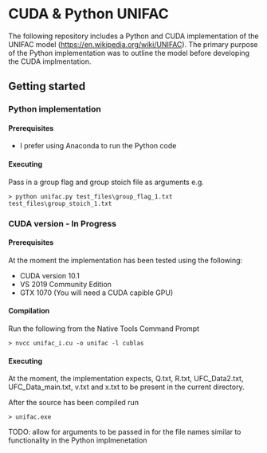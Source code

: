 # CUDA & Python UNIFAC

The following repository includes a Python and CUDA implementation of the UNIFAC model (https://en.wikipedia.org/wiki/UNIFAC). The primary purpose of the Python implementation was to outline the model before developing the CUDA implmentation.  

## Getting started

### Python implementation

#### Prerequisites
* I prefer using Anaconda to run the Python code

#### Executing
Pass in a group flag and group stoich file as arguments e.g.
```
> python unifac.py test_files\group_flag_1.txt test_files\group_stoich_1.txt
```

### CUDA version - In Progress

#### Prerequisites
At the moment the implementation has been tested using the following:
* CUDA version 10.1
* VS 2019 Community Edition
* GTX 1070 (You will need a CUDA capible GPU)

#### Compilation
Run the following from the Native Tools Command Prompt
```
> nvcc unifac_i.cu -o unifac -l cublas
```

#### Executing
At the moment, the implementation expects, Q.txt, R.txt, UFC_Data2.txt, UFC_Data_main.txt, v.txt and x.txt to be present in the current directory.
 
After the source has been compiled run
```
> unifac.exe
```

TODO: allow for arguments to be passed in for the file names similar to functionality in the Python implmenetation
